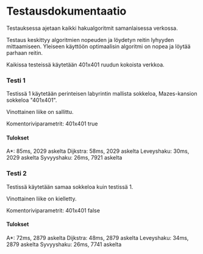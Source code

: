# Testausdokumentaatio

Testauksessa ajetaan kaikki hakualgoritmit samanlaisessa verkossa.

Testaus keskittyy algoritmien nopeuden ja löydetyn reitin lyhyyden mittaamiseen. Yleiseen käyttöön optimaalisin algoritmi on nopea ja löytää parhaan reitin.

Kaikissa testeissä käytetään 401x401 ruudun kokoista verkkoa.

### Testi 1

Testissä 1 käytetään perinteisen labyrintin mallista sokkeloa, Mazes-kansion sokkeloa "401x401".

Vinottainen liike on sallittu.

Komentoriviparametrit: 401x401 true

#### Tulokset

A*: 85ms, 2029 askelta
Dijkstra: 58ms, 2029 askelta
Leveyshaku: 30ms, 2029 askelta
Syvyyshaku: 26ms, 7921 askelta

### Testi 2

Testissä käytetään samaa sokkeloa kuin testissä 1.

Vinottainen liike on kielletty.

Komentoriviparametrit: 401x401 false

#### Tulokset

A*: 72ms, 2879 askelta
Dijkstra: 48ms, 2879 askelta
Leveyshaku: 34ms, 2879 askelta
Syvyyshaku: 26ms, 7741 askelta